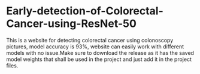 # Early-detection-of-Colorectal-Cancer-using-ResNet-50
This is a website for detecting colorectal cancer using colonoscopy pictures, model accuracy is 93%, website can easily work with different models with no issue.Make sure to download the release as it has the saved model weights that shall be used in the project and just add it in the project files.
